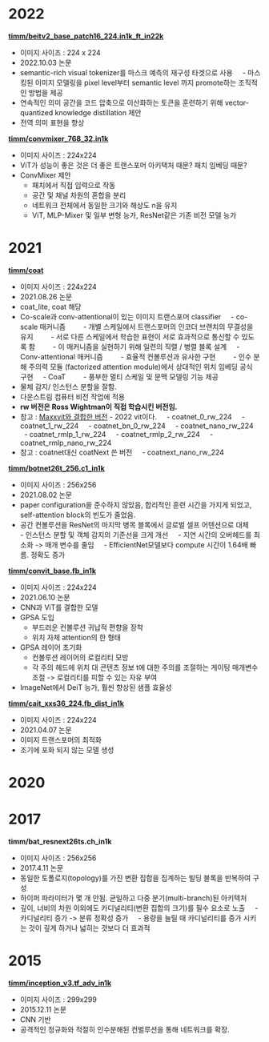   

# 2022

  
[**timm/beitv2_base_patch16_224.in1k_ft_in22k**](https://huggingface.co/timm/beitv2_base_patch16_224.in1k_ft_in22k)

- 이미지 사이즈 : 224 x 224
- 2022.10.03 논문
- semantic-rich visual tokenizer를 마스크 예측의 재구성 타겟으로 사용
    - 마스킹된 이미지 모델링을 pixel level부터 semantic level 까지 promote하는 조직적인 방법을 제공
- 연속적인 의미 공간을 코드 압축으로 이산화하는 토큰을 훈련하기 위해 vector-quantized knowledge distillation 제안
- 전역 의미 표현을 향상

[**timm/convmixer_768_32.in1k**](https://huggingface.co/timm/convmixer_768_32.in1k)

- 이미지 사이즈 : 224x224
- ViT가 성능이 좋은 것은 더 좋은 트랜스포머 아키택처 때문? 패치 임베딩 때문?
- ConvMixer 제안
	- 패치에서 직접 입력으로 작동
	- 공간 및 채널 차원의 혼합을 분리
	- 네트워크 전체에서 동일한 크기와 해상도 n을 유지
	- ViT, MLP-Mixer 및 일부 변형 능가, ResNet같은 기존 비전 모델 능가

# 2021

[**timm/coat**](https://huggingface.co/timm/coat_lite_mini.in1k)

- 이미지 사이즈 : 224x224
- 2021.08.26 논문
- coat_lite, coat 해당
- Co-scale과 conv-attentional이 있는 이미지 트랜스포머 classifier
    - co-scale 매커니즘
        - 개별 스케일에서 트랜스포머의 인코더 브랜치의 무결성을 유지
        - 서로 다른 스케일에서 학습한 표현이 서로 효과적으로 통신할 수 있도록 함
        - 이 매커니즘을 실현하기 위해 일련의 직렬 / 병렬 블록 설계
    - Conv-attentional 매커니즘
        - 효율적 컨볼루션과 유사한 구현
        - 인수 분해 주의력 모듈 (factorized attention module)에서 상대적인 위치 임베딩 공식 구현
    - CoaT
        - 풍부한 멀티 스케일 및 문맥 모델링 기능 제공
- 물체 감지/ 인스턴스 분할을 잘함.
- 다운스트림 컴퓨터 비전 작업에 적용
- **rw 버전은 Ross Wightman이 직접 학습시킨 버전임.**
- 참고 : [Maxxvit와 결합한 버전](https://huggingface.co/timm/coatnet_nano_rw_224.sw_in1k) - 2022 vit이다.
    - coatnet_0_rw_224
    - coatnet_1_rw_224
    - coatnet_bn_0_rw_224
    - coatnet_nano_rw_224
    - coatnet_rmlp_1_rw_224
    - coatnet_rmlp_2_rw_224
    - coatnet_rmlp_nano_rw_224
- 참고 : coatnet대신 coatNext 쓴 버전
    - coatnext_nano_rw_224


[**timm/botnet26t_256.c1_in1k**](https://huggingface.co/timm/botnet26t_256.c1_in1k)

- 이미지 사이즈 : 256x256
- 2021.08.02 논문
- paper configuration을 준수하지 않았음, 합리적인 훈련 시간을 가지게 되었고, self-attention block의 빈도가 줄었음.
- 공간 컨볼루션을 ResNet의 마지막 병목 블록에서 글로벌 셀프 어텐션으로 대체
    - 인스턴스 분할 및 객체 감지의 기준선을 크게 개선
    - 지연 시간의 오버헤드를 최소화 -> 매개 변수를 줄임
    - EfficientNet모델보다 compute 시간이 1.64배 빠름. 정확도 증가

[**timm/convit_base.fb_in1k**](https://huggingface.co/timm/convit_base.fb_in1k)

- 이미지 사이즈 : 224x224
- 2021.06.10 논문
- CNN과 ViT를 결합한 모델
- GPSA 도입
	- 부드러운 컨볼루션 귀납적 편향을 장착
	- 위치 자체 attention의 한 형태
- GPSA 레이어 초기화
	- 컨볼루션 레이어의 로컬리티 모방
	- 각 주의 헤드에 위치 대 콘텐츠 정보 t에 대한 주의를 조절하는 게이팅 매개변수 조절 -> 로컬리티를 피할 수 있는 자유 부여
- ImageNet에서 DeiT 능가, 훨씬 향상된 샘플 효율성
  

[**timm/cait_xxs36_224.fb_dist_in1k**](https://huggingface.co/timm/cait_xxs36_224.fb_dist_in1k)

- 이미지 사이즈 : 224x224
- 2021.04.07 논문
- 이미지 트랜스포머의 최적화
- 조기에 포화 되지 않는 모델 생성

  

# 2020

  
  
  

# 2017

  

**timm/bat_resnext26ts.ch_in1k**

- 이미지 사이즈 : 256x256
- 2017.4.11 논문
- 동일한 토폴로지(topology)를 가진 변환 집합을 집계하는 빌딩 블록을 반복하여 구성
- 하이퍼 파라미터가 몇 개 안됨. 균일하고 다중 분기(multi-branch)된 아키텍처
- 깊이, 너비의 차원 이외에도 카디널리티(변환 집합의 크기)를 필수 요소로 노출
    - 카디널리티 증가 -> 분류 정확성 증가
    - 용량을 늘릴 때 카디널리티를 증가 시키는 것이 깊게 하거나 넓히는 것보다 더 효과적

  

# 2015

  

[**timm/inception_v3.tf_adv_in1k**](https://huggingface.co/timm/inception_v3.tf_adv_in1k)

- 이미지 사이즈 : 299x299
- 2015.12.11 논문
- CNN 기반
- 공격적인 정규화와 적절히 인수분해된 컨벌루션을 통해 네트워크를 확장.